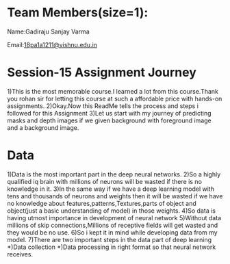 # Team Members(size=1):
   Name:Gadiraju Sanjay Varma
   
   Email:18pa1a1211@vishnu.edu.in
# Session-15 Assignment Journey
  1)This is the most memorable course.I learned a lot from this course.Thank you  rohan sir for letting this course at such a affordable     price with hands-on  assignments.
  2)Okay.Now this ReadMe tells the process and steps i followed for this Assignment
  3)Let us start with my journey of predicting masks and depth images if we given background with foreground image and a background image.
# Data
 1)Data is the most important part in the deep neural networks.
 2)So a highly qualified iq brain with millions of neurons will be wasted if there is no knowledge in it.
 3)In the same way if we have a deep learning model with tens and thousands of neurons and weights then it  will be wasted if we have no      knowledge about features,patterns,Textures,parts of object and object(just a basic understanding of model) in those weights.
 4)So data is having utmost importance in development of neural network
 5)Without data millions of skip connections,Millions of receptive fields will get wasted and they would be no use.
 6)So i kept it in mind while developing data from my model.
 7)There are two important steps in the data part of deep learning
    *)Data collection
    *)Data processing in right format so that neural network receives.
